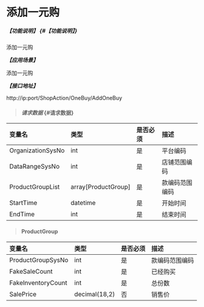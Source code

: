 
# 添加一元购

##### _【功能说明】_ {#【功能说明】}

添加一元购

_**【应用场景】**_

添加一元购

_**【接口地址】**_

http://ip:port/ShopAction/OneBuy/AddOneBuy


> #### _请求数据_ {#请求数据}

| 变量名 | 类型 | 是否必须 | 描述 |
| :--- | :--- | :--- | :--- |
| OrganizationSysNo| int | 是 |平台编码 |
| DataRangeSysNo| int | 是 |店铺范围编码 |
| ProductGroupList|array[ProductGroup] | 是 |款编码范围编码 |
| StartTime| datetime | 是 | 开始时间 |
| EndTime| int | 是 | 结束时间 |




> #### ProductGroup

| 变量名 | 类型 | 是否必须 | 描述 |
| :--- | :--- | :--- | :--- |
| ProductGroupSysNo|int | 是 |款编码范围编码 |
| FakeSaleCount| int | 是 |已经购买|
| FakeInventoryCount| int | 是 |总份数|
| SalePrice | decimal\(18,2\) | 否 | 销售价 |





